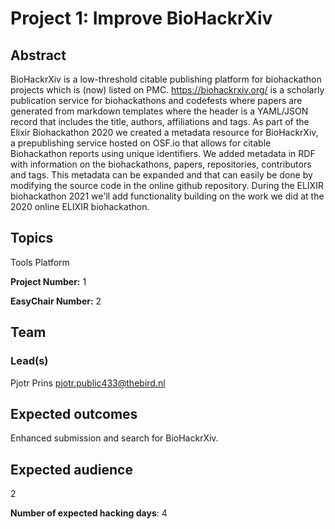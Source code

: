 # Project 1: Improve BioHackrXiv

## Abstract

BioHackrXiv is a low-threshold citable publishing platform for
biohackathon projects which is (now) listed on PMC.
https://biohackrxiv.org/ is a scholarly publication service for
biohackathons and codefests where papers are generated from markdown
templates where the header is a YAML/JSON record that includes the
title, authors, affiliations and tags. As part of the Elixir
Biohackathon 2020 we created a metadata resource for BioHackrXiv, a
prepublishing service hosted on OSF.io that allows for citable
Biohackathon reports using unique identifiers. We added metadata in RDF with information on the biohackathons, papers, repositories, contributors and tags. This
metadata can be expanded and that can easily be done by modifying the
source code in the online github repository. During the ELIXIR
biohackathon 2021 we'll add functionality building on the work we did
at the 2020 online ELIXIR biohackathon.

## Topics

Tools Platform

**Project Number:** 1



**EasyChair Number:** 2

## Team

### Lead(s)

Pjotr Prins pjotr.public433@thebird.nl

## Expected outcomes

Enhanced submission and search for BioHackrXiv.

## Expected audience

2

**Number of expected hacking days**: 4

